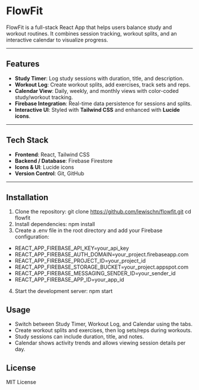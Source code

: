 # FlowFit

FlowFit is a full-stack React App that helps users balance study and workout routines. It combines session tracking, workout splits, and an interactive calendar to visualize progress.

---

## Features

- **Study Timer**: Log study sessions with duration, title, and description.  
- **Workout Log**: Create workout splits, add exercises, track sets and reps.  
- **Calendar View**: Daily, weekly, and monthly views with color-coded study/workout tracking.  
- **Firebase Integration**: Real-time data persistence for sessions and splits.  
- **Interactive UI**: Styled with **Tailwind CSS** and enhanced with **Lucide icons**.  

---

## Tech Stack

- **Frontend**: React, Tailwind CSS  
- **Backend / Database**: Firebase Firestore  
- **Icons & UI**: Lucide icons  
- **Version Control**: Git, GitHub  

---

## Installation

1. Clone the repository:
git clone https://github.com/lewischn/flowfit.git
cd flowfit
2. Install dependencies:
npm install
3. Create a .env file in the root directory and add your Firebase configuration:
- REACT_APP_FIREBASE_API_KEY=your_api_key
- REACT_APP_FIREBASE_AUTH_DOMAIN=your_project.firebaseapp.com
- REACT_APP_FIREBASE_PROJECT_ID=your_project_id
- REACT_APP_FIREBASE_STORAGE_BUCKET=your_project.appspot.com
- REACT_APP_FIREBASE_MESSAGING_SENDER_ID=your_sender_id
- REACT_APP_FIREBASE_APP_ID=your_app_id
4. Start the development server:
npm start
## Usage
- Switch between Study Timer, Workout Log, and Calendar using the tabs.
- Create workout splits and exercises, then log sets/reps during workouts.
- Study sessions can include duration, title, and notes.
- Calendar shows activity trends and allows viewing session details per day.

## License

MIT License

